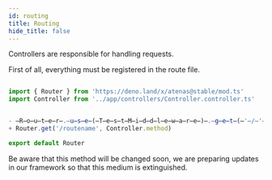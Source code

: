 ```yaml
---
id: routing
title: Routing
hide_title: false
---
```


Controllers are responsible for handling requests.

First of all, everything must be registered in the route file.

```javascript routes/web.ts

import { Router } from 'https://deno.land/x/atenas@stable/mod.ts'
import Controller from '../app/controllers/Controller.controller.ts'


- ̶R̶o̶u̶t̶e̶r̶.̶u̶s̶e̶(̶T̶e̶s̶t̶M̶i̶d̶d̶l̶e̶w̶a̶r̶e̶)̶.̶g̶e̶t̶(̶'̶/̶'̶,̶ ̶H̶e̶l̶l̶o̶C̶o̶n̶t̶r̶o̶l̶l̶e̶r̶.̶w̶o̶r̶l̶d̶)̶
+ Router.get('/routename', Controller.method)

export default Router

```

Be aware that this method will be changed soon, we are preparing updates in our framework so that this medium is extinguished.
